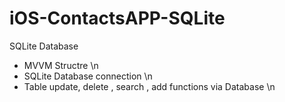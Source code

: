 # iOS-ContactsAPP-SQLite
 SQLite Database


- MVVM Structre \n
- SQLite Database connection \n
- Table update, delete , search , add functions via Database \n
